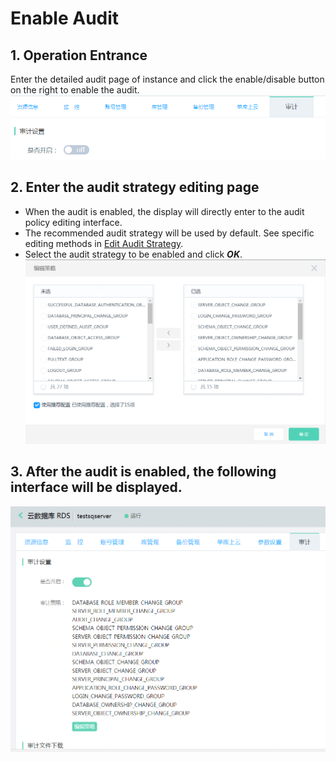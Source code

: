 # Enable Audit

## 1. Operation Entrance
Enter the detailed audit page of instance and click the enable/disable button on the right to enable the audit.
![Enable Audit 1](../../../../image/RDS/Enable-Audit-1.png)

## 2. Enter the audit strategy editing page
- When the audit is enabled, the display will directly enter to the audit policy editing interface.
- The recommended audit strategy will be used by default. See specific editing methods in [Edit Audit Strategy](Edit-Audit.md).
- Select the audit strategy to be enabled and click ***OK***.
![Enable Audit 2](../../../../image/RDS/Enable-Audit-2.png)

## 3. After the audit is enabled, the following interface will be displayed.
![Enable Audit 3](../../../../image/RDS/Enable-Audit-3.png)
